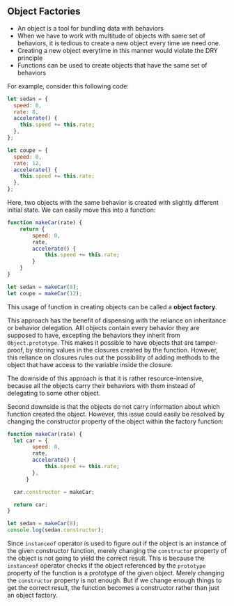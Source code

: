 ## Object Factories

- An object is a tool for bundling data with behaviors
- When we have to work with multitude of objects with same set of behaviors, it is tedious to create a new object every time we need one.
- Creating a new object everytime in this manner would violate the DRY principle
- Functions can be used to create objects that have the same set of behaviors

For example, consider this following code:

```javascript
let sedan = {
  speed: 0,
  rate: 8,
  accelerate() {
    this.speed += this.rate;
  },
};

let coupe = {
  speed: 0,
  rate: 12,
  accelerate() {
    this.speed += this.rate;
  },
};
```

Here, two objects with the same behavior is created with slightly different initial state. We can easily move this into a function:

```javascript
function makeCar(rate) {
	return {
		speed: 0,
		rate,
		accelerate() {
			this.speed += this.rate;
		}
	}
}

let sedan = makeCar(8);
let coupe = makeCar(12);
```

This usage of function in creating objects can be called a **object factory**. 

This approach has the benefit of dispensing with the reliance on inheritance or behavior delegation. Alll objects contain every behavior they are supposed to have, excepting the behaviors they inherit from `Object.prototype`. This makes it possible to have objects that are tamper-proof, by storing values in the closures created by the function. However, this reliance on closures rules out the possibility of adding methods to the object that have access to the variable inside the closure.

The downside of this approach is that it is rather resource-intensive, because all the objects carry their behaviors with them instead of delegating to some other object.

Second downside is that the objects do not carry information about which function created the object. However, this issue could easily be resolved by changing the constructor property of the object within the factory function:

```javascript
function makeCar(rate) {
  let car = {
		speed: 0,
		rate,
		accelerate() {
			this.speed += this.rate;
		},
	  }

  car.constructor = makeCar;

  return car;
}

let sedan = makeCar(8);
console.log(sedan.constructor);
```

Since `instanceof` operator is used to figure out if the object is an instance of the given constructor function, merely changing the `constructor` property of the object is not going to yield the correct result. This is because the `instanceof` operator checks if the object referenced by the `prototype` property of the function is a prototype of the given object. Merely changing the `constructor` property is not enough. But if we change enough things to get the correct result, the function becomes a constructor rather than just an object factory. 